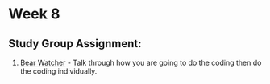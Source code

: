 # Week 8

## Study Group Assignment:
1. [Bear Watcher](https://github.com/nss-nightclass-projects/exercise-vault/blob/master/MODULES_bear_watcher.md) - Talk through how you are going to do the coding then do the coding individually.
